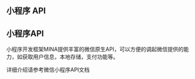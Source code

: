 ## 小程序 API

## 小程序API

小程序开发框架MINA提供丰富的微信原生API，可以方便的调起微信提供的能力，如获取用户信息，本地存储，支付功能等。

详细介绍请参考微信小程序API文档
